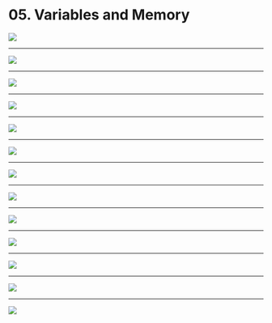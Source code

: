 # 05. Variables and Memory

![](https://i.imgur.com/rVkB48y.png)

------------------------------------



![](https://i.imgur.com/ozR3S8O.png)

-------------------------------------

![](https://i.imgur.com/XEZwlQG.png)

-------------------------------------------

![](https://i.imgur.com/a2OepSV.png)

-----------------

![](https://i.imgur.com/sS0zoP1.png)

-------------------------------

![](https://i.imgur.com/g4kQQ9v.png)

----------------------------

![](https://i.imgur.com/0VwJJIa.png)

----------------------------------------------------------

![](https://i.imgur.com/47ZeXrK.png)

---------------------------------------

![](https://i.imgur.com/axVpwDz.png)

------------------------------------------------

![](https://i.imgur.com/4Hf3Tq7.png)

-------------------------------------

![](https://i.imgur.com/aWUXgnK.png)

---------------------------------

![](https://i.imgur.com/oXhwA6J.png)

------------------------------------------------------------

![](https://i.imgur.com/tlgDBlW.png)